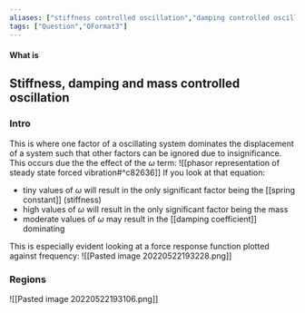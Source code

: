 ```yaml
---
aliases: ["stiffness controlled oscillation","damping controlled oscillation","mass controlled oscillation"]
tags: ["Question","QFormat3"]
---
```


#### What is
## Stiffness, damping and mass controlled oscillation
### Intro
This is where one factor of a oscillating system dominates the displacement of a system such that other factors can be ignored due to insignificance. This occurs due the the effect of the $\omega$ term:
![[phasor representation of steady state forced vibration#^c82636]]
If you look at that equation:
- tiny values of $\omega$ will result in the only significant factor being the [[spring constant]] (stiffness)
- high values of $\omega$ will result in the only significant factor being the mass
- moderate values of $\omega$ may result in the [[damping coefficient]] dominating

This is especially evident looking at a force response function plotted against frequency:
![[Pasted image 20220522193228.png]]

### Regions
![[Pasted image 20220522193106.png]]

